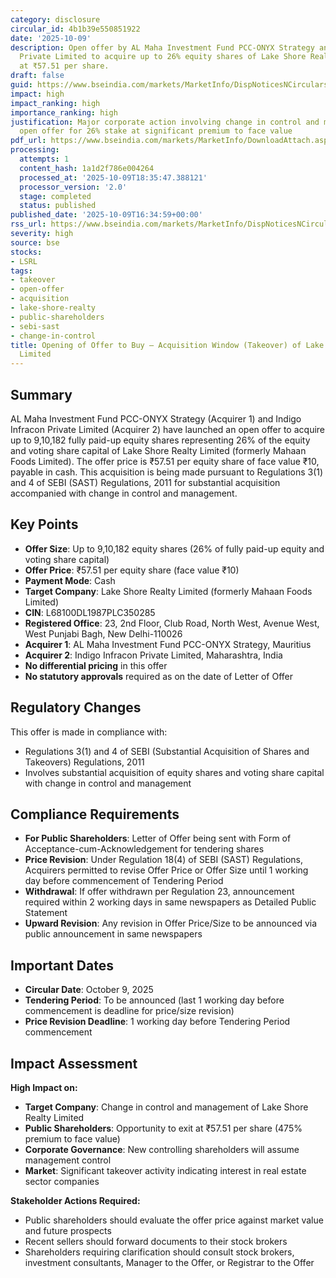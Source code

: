 ```yaml
---
category: disclosure
circular_id: 4b1b39e550851922
date: '2025-10-09'
description: Open offer by AL Maha Investment Fund PCC-ONYX Strategy and Indigo Infracon
  Private Limited to acquire up to 26% equity shares of Lake Shore Realty Limited
  at ₹57.51 per share.
draft: false
guid: https://www.bseindia.com/markets/MarketInfo/DispNoticesNCirculars.aspx?Noticeid={B8A0AB91-903C-43CC-ACD6-5FF317140373}&noticeno=20251009-67&dt=10/09/2025&icount=67&totcount=72&flag=0
impact: high
impact_ranking: high
importance_ranking: high
justification: Major corporate action involving change in control and management through
  open offer for 26% stake at significant premium to face value
pdf_url: https://www.bseindia.com/markets/MarketInfo/DownloadAttach.aspx?id=20251009-67&attachedId=1addd676-3360-40f6-88a2-3f3ac2b321e9
processing:
  attempts: 1
  content_hash: 1a1d2f786e004264
  processed_at: '2025-10-09T18:35:47.388121'
  processor_version: '2.0'
  stage: completed
  status: published
published_date: '2025-10-09T16:34:59+00:00'
rss_url: https://www.bseindia.com/markets/MarketInfo/DispNoticesNCirculars.aspx?Noticeid={B8A0AB91-903C-43CC-ACD6-5FF317140373}&noticeno=20251009-67&dt=10/09/2025&icount=67&totcount=72&flag=0
severity: high
source: bse
stocks:
- LSRL
tags:
- takeover
- open-offer
- acquisition
- lake-shore-realty
- public-shareholders
- sebi-sast
- change-in-control
title: Opening of Offer to Buy – Acquisition Window (Takeover) of Lake Shore Realty
  Limited
---
```


## Summary

AL Maha Investment Fund PCC-ONYX Strategy (Acquirer 1) and Indigo Infracon Private Limited (Acquirer 2) have launched an open offer to acquire up to 9,10,182 fully paid-up equity shares representing 26% of the equity and voting share capital of Lake Shore Realty Limited (formerly Mahaan Foods Limited). The offer price is ₹57.51 per equity share of face value ₹10, payable in cash. This acquisition is being made pursuant to Regulations 3(1) and 4 of SEBI (SAST) Regulations, 2011 for substantial acquisition accompanied with change in control and management.

## Key Points

- **Offer Size**: Up to 9,10,182 equity shares (26% of fully paid-up equity and voting share capital)
- **Offer Price**: ₹57.51 per equity share (face value ₹10)
- **Payment Mode**: Cash
- **Target Company**: Lake Shore Realty Limited (formerly Mahaan Foods Limited)
- **CIN**: L68100DL1987PLC350285
- **Registered Office**: 23, 2nd Floor, Club Road, North West, Avenue West, West Punjabi Bagh, New Delhi-110026
- **Acquirer 1**: AL Maha Investment Fund PCC-ONYX Strategy, Mauritius
- **Acquirer 2**: Indigo Infracon Private Limited, Maharashtra, India
- **No differential pricing** in this offer
- **No statutory approvals** required as on the date of Letter of Offer

## Regulatory Changes

This offer is made in compliance with:
- Regulations 3(1) and 4 of SEBI (Substantial Acquisition of Shares and Takeovers) Regulations, 2011
- Involves substantial acquisition of equity shares and voting share capital with change in control and management

## Compliance Requirements

- **For Public Shareholders**: Letter of Offer being sent with Form of Acceptance-cum-Acknowledgement for tendering shares
- **Price Revision**: Under Regulation 18(4) of SEBI (SAST) Regulations, Acquirers permitted to revise Offer Price or Offer Size until 1 working day before commencement of Tendering Period
- **Withdrawal**: If offer withdrawn per Regulation 23, announcement required within 2 working days in same newspapers as Detailed Public Statement
- **Upward Revision**: Any revision in Offer Price/Size to be announced via public announcement in same newspapers

## Important Dates

- **Circular Date**: October 9, 2025
- **Tendering Period**: To be announced (last 1 working day before commencement is deadline for price/size revision)
- **Price Revision Deadline**: 1 working day before Tendering Period commencement

## Impact Assessment

**High Impact on:**
- **Target Company**: Change in control and management of Lake Shore Realty Limited
- **Public Shareholders**: Opportunity to exit at ₹57.51 per share (475% premium to face value)
- **Corporate Governance**: New controlling shareholders will assume management control
- **Market**: Significant takeover activity indicating interest in real estate sector companies

**Stakeholder Actions Required:**
- Public shareholders should evaluate the offer price against market value and future prospects
- Recent sellers should forward documents to their stock brokers
- Shareholders requiring clarification should consult stock brokers, investment consultants, Manager to the Offer, or Registrar to the Offer